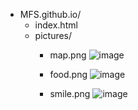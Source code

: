- MFS.github.io/
  - index.html
  - pictures/
    - map.png
    ![image](https://github.com/user-attachments/assets/d2d655cb-c962-4ae1-b651-6e9a277ee44a)

    - food.png
     ![image](https://github.com/user-attachments/assets/553ba764-6c06-46b2-a8f0-22c55c8c00d1)

    - smile.png
      ![image](https://github.com/user-attachments/assets/533122ae-a671-4020-9a45-7c650056b208)

